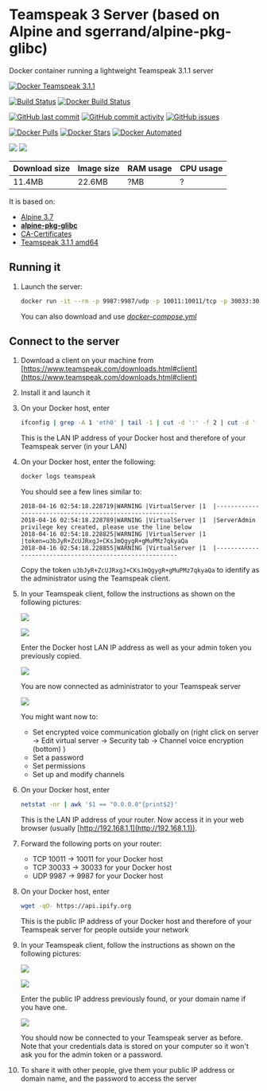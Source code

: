 # Teamspeak 3 Server (based on Alpine and sgerrand/alpine-pkg-glibc)

Docker container running a lightweight Teamspeak 3.1.1 server

[![Docker Teamspeak 3.1.1](https://github.com/qdm12/teamspeak-server-alpine/raw/master/readme/title.png)](https://hub.docker.com/r/qmcgaw/teamspeak3-alpine)

[![Build Status](https://travis-ci.org/qdm12/teamspeak-server-alpine.svg?branch=master)](https://travis-ci.org/qdm12/teamspeak-server-alpine)
[![Docker Build Status](https://img.shields.io/docker/build/qmcgaw/teamspeak3-alpine.svg)](https://hub.docker.com/r/qmcgaw/teamspeak3-alpine)

[![GitHub last commit](https://img.shields.io/github/last-commit/qdm12/teamspeak-server-alpine.svg)](https://github.com/qdm12/teamspeak-server-alpine/issues)
[![GitHub commit activity](https://img.shields.io/github/commit-activity/y/qdm12/teamspeak-server-alpine.svg)](https://github.com/qdm12/teamspeak-server-alpine/issues)
[![GitHub issues](https://img.shields.io/github/issues/qdm12/teamspeak-server-alpine.svg)](https://github.com/qdm12/teamspeak-server-alpine/issues)

[![Docker Pulls](https://img.shields.io/docker/pulls/qmcgaw/teamspeak3-alpine.svg)](https://hub.docker.com/r/qmcgaw/teamspeak3-alpine)
[![Docker Stars](https://img.shields.io/docker/stars/qmcgaw/teamspeak3-alpine.svg)](https://hub.docker.com/r/qmcgaw/teamspeak3-alpine)
[![Docker Automated](https://img.shields.io/docker/automated/qmcgaw/teamspeak3-alpine.svg)](https://hub.docker.com/r/qmcgaw/teamspeak3-alpine)

[![](https://images.microbadger.com/badges/image/qmcgaw/teamspeak3-alpine.svg)](https://microbadger.com/images/qmcgaw/teamspeak3-alpine)
[![](https://images.microbadger.com/badges/version/qmcgaw/teamspeak3-alpine.svg)](https://microbadger.com/images/qmcgaw/teamspeak3-alpine)

| Download size | Image size | RAM usage | CPU usage |
| --- | --- | --- | --- |
| 11.4MB | 22.6MB | ?MB | ? |

It is based on:
- [Alpine 3.7](https://alpinelinux.org)
- [**alpine-pkg-glibc**](https://github.com/sgerrand/alpine-pkg-glibc)
- [CA-Certificates](https://pkgs.alpinelinux.org/package/edge/main/x86_64/ca-certificates)
- [Teamspeak 3.1.1 amd64](https://www.teamspeak.com/en/downloads.html#server)

## Running it

1. Launch the server:

    ```bash
    docker run -it --rm -p 9987:9987/udp -p 10011:10011/tcp -p 30033:30033/tcp -v /yourpath:/data qmcgaw/teamspeak3-alpine
    ```

    You can also download  and use [*docker-compose.yml*](https://github.com/qdm12/teamspeak-server-alpine/blob/master/docker-compose.yml)

## Connect to the server

1. Download a client on your machine from [https://www.teamspeak.com/downloads.html#client](https://www.teamspeak.com/downloads.html#client)
1. Install it and launch it
1. On your Docker host, enter
    
    ```bash
    ifconfig | grep -A 1 'eth0' | tail -1 | cut -d ':' -f 2 | cut -d ' '  -f 1
    ```
    
    This is the LAN IP address of your Docker host and therefore of your Teamspeak server (in your LAN)

1. On your Docker host, enter the following:
    
    ```bash
    docker logs teamspeak
    ```
    
    You should see a few lines similar to:
    
    ```
    2018-04-16 02:54:18.228719|WARNING |VirtualServer |1  |--------------------------------------------------------
    2018-04-16 02:54:18.228789|WARNING |VirtualServer |1  |ServerAdmin privilege key created, please use the line below
    2018-04-16 02:54:18.228825|WARNING |VirtualServer |1  |token=u3bJyR+ZcUJRxgJ+CKsJmQgygR+gMuPMz7qkyaQa
    2018-04-16 02:54:18.228855|WARNING |VirtualServer |1  |--------------------------------------------------------
    ```
    
    Copy the token `u3bJyR+ZcUJRxgJ+CKsJmQgygR+gMuPMz7qkyaQa` to identify as the administrator using the Teamspeak client.

1. In your Teamspeak client, follow the instructions as shown on the following pictures:

    ![](https://github.com/qdm12/teamspeak-docker/blob/master/readme/client1.png?raw=true)

    ![](https://github.com/qdm12/teamspeak-docker/blob/master/readme/client2.png?raw=true)

    Enter the Docker host LAN IP address as well as your admin token you previously copied.

    ![](https://github.com/qdm12/teamspeak-docker/blob/master/readme/client3.png?raw=true)

    You are now connected as administrator to your Teamspeak server

    ![](https://github.com/qdm12/teamspeak-docker/blob/master/readme/client4.png?raw=true)

    You might want now to:
    - Set encrypted voice communication globally on (right click on server -> Edit virtual server -> Security tab -> Channel voice encryption (bottom) )
    - Set a password
    - Set permissions
    - Set up and modify channels

1. On your Docker host, enter
    
    ```bash
    netstat -nr | awk '$1 == "0.0.0.0"{print$2}'
    ```
    
    This is the LAN IP address of your router. Now access it in your web browser (usually [http://192.168.1.1](http://192.168.1.1)).

1. Forward the following ports on your router:
    - TCP 10011 -> 10011 for your Docker host
    - TCP 30033 -> 30033 for your Docker host
    - UDP 9987 -> 9987 for your Docker host

1. On your Docker host, enter
    
    ```bash
    wget -qO- https://api.ipify.org
    ```
    
    This is the public IP address of your Docker host and therefore of your Teamspeak server for people outside your network

1. In your Teamspeak client, follow the instructions as shown on the following pictures:

    ![](https://github.com/qdm12/teamspeak-docker/blob/master/readme/client1.png?raw=true)

    ![](https://github.com/qdm12/teamspeak-docker/blob/master/readme/client2.png?raw=true)

    Enter the public IP address previously found, or your domain name if you have one.

    ![](https://github.com/qdm12/teamspeak-docker/blob/master/readme/client5.png?raw=true)

    You should now be connected to your Teamspeak server as before. Note that your credentials data is 
    stored on your computer so it won't ask you for the admin token or a password.
    
1. To share it with other people, give them your public IP address or domain name, and the password to access the server
